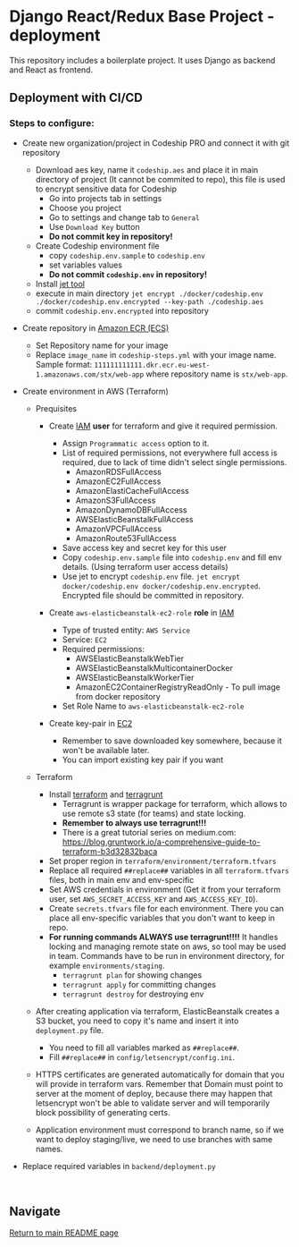 # Django React/Redux Base Project - deployment

This repository includes a boilerplate project. It uses Django as backend and React as frontend.

## Deployment with CI/CD

### Steps to configure:

-   Create new organization/project in Codeship PRO and connect it with git repository

    -   Download aes key, name it `codeship.aes` and place it in main directory of project (It cannot be commited to repo), this file is used to encrypt sensitive data for Codeship
        -   Go into projects tab in settings
        -   Choose you project
        -   Go to settings and change tab to `General`
        -   Use `Download Key` button
        -   **Do not commit key in repository!**
    -   Create Codeship environment file
        -   copy `codeship.env.sample` to `codeship.env`
        -   set variables values
        -   **Do not commit `codeship.env` in repository!**
    -   Install [jet tool](https://documentation.codeship.com/pro/jet-cli/installation/)
    -   execute in main directory
        `jet encrypt ./docker/codeship.env ./docker/codeship.env.encrypted --key-path ./codeship.aes`
    -   commit `codeship.env.encrypted` into repository

-   Create repository in [Amazon ECR (ECS)](https://eu-west-1.console.aws.amazon.com/ecs/home#/repositories)

    -   Set Repository name for your image
    -   Replace `image_name` in `codeship-steps.yml` with your image name. Sample format: `111111111111.dkr.ecr.eu-west-1.amazonaws.com/stx/web-app` where repository name is `stx/web-app`.

-   Create environment in AWS (Terraform)

    -   Prequisites

        -   Create [IAM](https://console.aws.amazon.com/iam/home) **user** for terraform and give it required permission.

            -   Assign `Programmatic access` option to it.
            -   List of required permissions, not everywhere full access is required, due to lack of time didn't select single permissions.
                -   AmazonRDSFullAccess
                -   AmazonEC2FullAccess
                -   AmazonElastiCacheFullAccess
                -   AmazonS3FullAccess
                -   AmazonDynamoDBFullAccess
                -   AWSElasticBeanstalkFullAccess
                -   AmazonVPCFullAccess
                -   AmazonRoute53FullAccess
            -   Save access key and secret key for this user
            -   Copy `codeship.env.sample` file into `codeship.env` and fill env details. (Using terraform user access details)
            -   Use jet to encrypt `codeship.env` file. `jet encrypt docker/codeship.env docker/codeship.env.encrypted`.
                Encrypted file should be committed in repository.

        -   Create `aws-elasticbeanstalk-ec2-role` **role** in [IAM](https://console.aws.amazon.com/iam/home)

            -   Type of trusted entity: `AWS Service`
            -   Service: `EC2`
            -   Required permissions:
                -   AWSElasticBeanstalkWebTier
                -   AWSElasticBeanstalkMulticontainerDocker
                -   AWSElasticBeanstalkWorkerTier
                -   AmazonEC2ContainerRegistryReadOnly - To pull image from docker repository
            -   Set Role Name to `aws-elasticbeanstalk-ec2-role`

        -   Create key-pair in [EC2](https://eu-west-1.console.aws.amazon.com/ec2/v2/home)
            -   Remember to save downloaded key somewhere, because it won't be available later.
            -   You can import existing key pair if you want

    -   Terraform

        -   Install [terraform](https://www.terraform.io/intro/getting-started/install.html) and [terragrunt](https://github.com/gruntwork-io/terragrunt)
            -   Terragrunt is wrapper package for terraform, which allows to use remote s3 state (for teams) and state locking.
            -   **Remember to always use terragrunt!!!**
            -   There is a great tutorial series on medium.com: https://blog.gruntwork.io/a-comprehensive-guide-to-terraform-b3d32832baca
        -   Set proper region in `terraform/environment/terraform.tfvars`
        -   Replace all required `##replace##` variables in all `terraform.tfvars` files, both in main env and env-specific
        -   Set AWS credentials in environment (Get it from your terraform user, set `AWS_SECRET_ACCESS_KEY` and `AWS_ACCESS_KEY_ID`).
        -   Create `secrets.tfvars` file for each environment. There you can place all env-specific variables that you don't want to keep in repo.
        -   **For running commands ALWAYS use terragrunt!!!!** It handles locking and managing remote state on aws, so tool may be used in team.
            Commands have to be run in environment directory, for example `environments/staging`.
            -   `terragrunt plan` for showing changes
            -   `terragrunt apply` for committing changes
            -   `terragrunt destroy` for destroying env

    -   After creating application via terraform, ElasticBeanstalk creates a S3 bucket, you need to copy it's name and insert it into `deployment.py` file.

        -   You need to fill all variables marked as `##replace##`.
        -   Fill `##replace##` in `config/letsencrypt/config.ini`.

    -   HTTPS certificates are generated automatically for domain that you will provide in terraform vars.
        Remember that Domain must point to server at the moment of deploy, because there may happen that letsencrypt won't be able to validate server and will temporarily block possibility of generating certs.

    -   Application environment must correspond to branch name, so if we want to deploy staging/live, we need to use branches with same names.

-   Replace required variables in `backend/deployment.py`

<br />

## Navigate

[Return to main README page](README.md)
